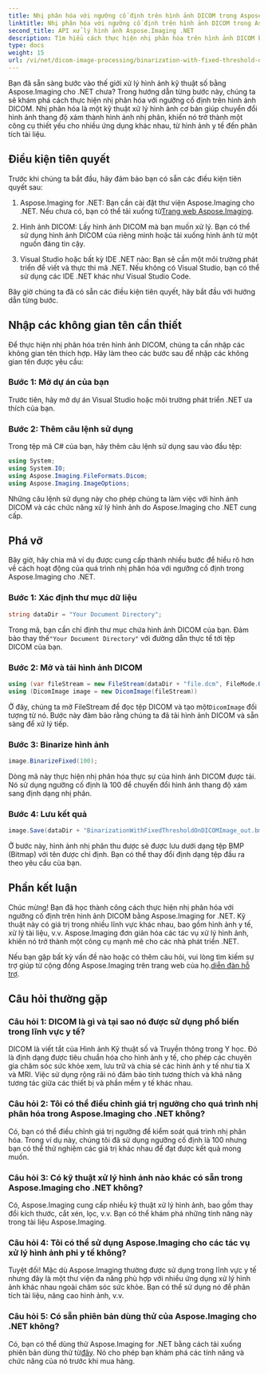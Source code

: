 ```yaml
---
title: Nhị phân hóa với ngưỡng cố định trên hình ảnh DICOM trong Aspose.Imaging for .NET
linktitle: Nhị phân hóa với ngưỡng cố định trên hình ảnh DICOM trong Aspose.Imaging for .NET
second_title: API xử lý hình ảnh Aspose.Imaging .NET
description: Tìm hiểu cách thực hiện nhị phân hóa trên hình ảnh DICOM bằng Aspose.Imaging for .NET. Hướng dẫn từng bước với các ví dụ về mã.
type: docs
weight: 15
url: /vi/net/dicom-image-processing/binarization-with-fixed-threshold-on-dicom-image/
---
```

Bạn đã sẵn sàng bước vào thế giới xử lý hình ảnh kỹ thuật số bằng Aspose.Imaging cho .NET chưa? Trong hướng dẫn từng bước này, chúng ta sẽ khám phá cách thực hiện nhị phân hóa với ngưỡng cố định trên hình ảnh DICOM. Nhị phân hóa là một kỹ thuật xử lý hình ảnh cơ bản giúp chuyển đổi hình ảnh thang độ xám thành hình ảnh nhị phân, khiến nó trở thành một công cụ thiết yếu cho nhiều ứng dụng khác nhau, từ hình ảnh y tế đến phân tích tài liệu.

## Điều kiện tiên quyết

Trước khi chúng ta bắt đầu, hãy đảm bảo bạn có sẵn các điều kiện tiên quyết sau:

1.  Aspose.Imaging for .NET: Bạn cần cài đặt thư viện Aspose.Imaging cho .NET. Nếu chưa có, bạn có thể tải xuống từ[Trang web Aspose.Imaging](https://releases.aspose.com/imaging/net/).

2. Hình ảnh DICOM: Lấy hình ảnh DICOM mà bạn muốn xử lý. Bạn có thể sử dụng hình ảnh DICOM của riêng mình hoặc tải xuống hình ảnh từ một nguồn đáng tin cậy.

3. Visual Studio hoặc bất kỳ IDE .NET nào: Bạn sẽ cần một môi trường phát triển để viết và thực thi mã .NET. Nếu không có Visual Studio, bạn có thể sử dụng các IDE .NET khác như Visual Studio Code.

Bây giờ chúng ta đã có sẵn các điều kiện tiên quyết, hãy bắt đầu với hướng dẫn từng bước.

## Nhập các không gian tên cần thiết

Để thực hiện nhị phân hóa trên hình ảnh DICOM, chúng ta cần nhập các không gian tên thích hợp. Hãy làm theo các bước sau để nhập các không gian tên được yêu cầu:

### Bước 1: Mở dự án của bạn

Trước tiên, hãy mở dự án Visual Studio hoặc môi trường phát triển .NET ưa thích của bạn.

### Bước 2: Thêm câu lệnh sử dụng

Trong tệp mã C# của bạn, hãy thêm câu lệnh sử dụng sau vào đầu tệp:

```csharp
using System;
using System.IO;
using Aspose.Imaging.FileFormats.Dicom;
using Aspose.Imaging.ImageOptions;
```

Những câu lệnh sử dụng này cho phép chúng ta làm việc với hình ảnh DICOM và các chức năng xử lý hình ảnh do Aspose.Imaging cho .NET cung cấp.

## Phá vỡ

Bây giờ, hãy chia mã ví dụ được cung cấp thành nhiều bước để hiểu rõ hơn về cách hoạt động của quá trình nhị phân hóa với ngưỡng cố định trong Aspose.Imaging cho .NET.

### Bước 1: Xác định thư mục dữ liệu

```csharp
string dataDir = "Your Document Directory";
```

 Trong mã, bạn cần chỉ định thư mục chứa hình ảnh DICOM của bạn. Đảm bảo thay thế`"Your Document Directory"` với đường dẫn thực tế tới tệp DICOM của bạn.

### Bước 2: Mở và tải hình ảnh DICOM

```csharp
using (var fileStream = new FileStream(dataDir + "file.dcm", FileMode.Open, FileAccess.Read))
using (DicomImage image = new DicomImage(fileStream))
```

 Ở đây, chúng ta mở FileStream để đọc tệp DICOM và tạo một`DicomImage` đối tượng từ nó. Bước này đảm bảo rằng chúng ta đã tải hình ảnh DICOM và sẵn sàng để xử lý tiếp.

### Bước 3: Binarize hình ảnh

```csharp
image.BinarizeFixed(100);
```

Dòng mã này thực hiện nhị phân hóa thực sự của hình ảnh DICOM được tải. Nó sử dụng ngưỡng cố định là 100 để chuyển đổi hình ảnh thang độ xám sang định dạng nhị phân.

### Bước 4: Lưu kết quả

```csharp
image.Save(dataDir + "BinarizationWithFixedThresholdOnDICOMImage_out.bmp", new BmpOptions());
```

Ở bước này, hình ảnh nhị phân thu được sẽ được lưu dưới dạng tệp BMP (Bitmap) với tên được chỉ định. Bạn có thể thay đổi định dạng tệp đầu ra theo yêu cầu của bạn.

## Phần kết luận

Chúc mừng! Bạn đã học thành công cách thực hiện nhị phân hóa với ngưỡng cố định trên hình ảnh DICOM bằng Aspose.Imaging for .NET. Kỹ thuật này có giá trị trong nhiều lĩnh vực khác nhau, bao gồm hình ảnh y tế, xử lý tài liệu, v.v. Aspose.Imaging đơn giản hóa các tác vụ xử lý hình ảnh, khiến nó trở thành một công cụ mạnh mẽ cho các nhà phát triển .NET.

Nếu bạn gặp bất kỳ vấn đề nào hoặc có thêm câu hỏi, vui lòng tìm kiếm sự trợ giúp từ cộng đồng Aspose.Imaging trên trang web của họ.[diễn đàn hỗ trợ](https://forum.aspose.com/).

## Câu hỏi thường gặp

### Câu hỏi 1: DICOM là gì và tại sao nó được sử dụng phổ biến trong lĩnh vực y tế?

DICOM là viết tắt của Hình ảnh Kỹ thuật số và Truyền thông trong Y học. Đó là định dạng được tiêu chuẩn hóa cho hình ảnh y tế, cho phép các chuyên gia chăm sóc sức khỏe xem, lưu trữ và chia sẻ các hình ảnh y tế như tia X và MRI. Việc sử dụng rộng rãi nó đảm bảo tính tương thích và khả năng tương tác giữa các thiết bị và phần mềm y tế khác nhau.

### Câu hỏi 2: Tôi có thể điều chỉnh giá trị ngưỡng cho quá trình nhị phân hóa trong Aspose.Imaging cho .NET không?

Có, bạn có thể điều chỉnh giá trị ngưỡng để kiểm soát quá trình nhị phân hóa. Trong ví dụ này, chúng tôi đã sử dụng ngưỡng cố định là 100 nhưng bạn có thể thử nghiệm các giá trị khác nhau để đạt được kết quả mong muốn.

### Câu hỏi 3: Có kỹ thuật xử lý hình ảnh nào khác có sẵn trong Aspose.Imaging cho .NET không?

Có, Aspose.Imaging cung cấp nhiều kỹ thuật xử lý hình ảnh, bao gồm thay đổi kích thước, cắt xén, lọc, v.v. Bạn có thể khám phá những tính năng này trong tài liệu Aspose.Imaging.

### Câu hỏi 4: Tôi có thể sử dụng Aspose.Imaging cho các tác vụ xử lý hình ảnh phi y tế không?

Tuyệt đối! Mặc dù Aspose.Imaging thường được sử dụng trong lĩnh vực y tế nhưng đây là một thư viện đa năng phù hợp với nhiều ứng dụng xử lý hình ảnh khác nhau ngoài chăm sóc sức khỏe. Bạn có thể sử dụng nó để phân tích tài liệu, nâng cao hình ảnh, v.v.

### Câu hỏi 5: Có sẵn phiên bản dùng thử của Aspose.Imaging cho .NET không?

 Có, bạn có thể dùng thử Aspose.Imaging for .NET bằng cách tải xuống phiên bản dùng thử từ[đây](https://releases.aspose.com/). Nó cho phép bạn khám phá các tính năng và chức năng của nó trước khi mua hàng.
